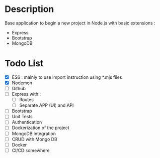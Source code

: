 # Description

Base application to begin a new project in Node.js with basic extensions :
* Express
* Bootstrap
* MongoDB

# Todo List

* [X] ES6 : mainly to use import instruction using *.mjs files
* [X] Nodemon
* [ ] Github
* [ ] Express with :
  * [ ] Routes
  * [ ] Separate APP (UI) and API
* [ ] Bootstrap
* [ ] Unit Tests
* [ ] Authentication
* [ ] Dockerization of the project
* [ ] MongoDB integration
* [ ] CRUD with Mongo DB
* [ ] Docker
* [ ] CI/CD somewhere